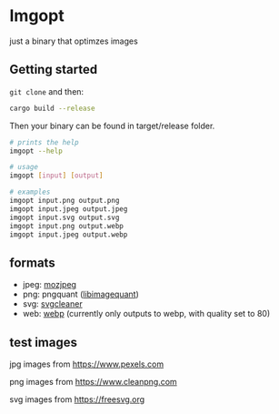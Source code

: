 # Imgopt

just a binary that optimzes images

## Getting started

`git clone` and then:

```sh
cargo build --release
```

Then your binary can be found in target/release folder.

```sh
# prints the help
imgopt --help

# usage
imgopt [input] [output]

# examples
imgopt input.png output.png
imgopt input.jpeg output.jpeg
imgopt input.svg output.svg
imgopt input.png output.webp
imgopt input.jpeg output.webp
```

## formats

- jpeg: [mozjpeg](https://github.com/ImageOptim/mozjpeg-rust)
- png: pngquant ([libimagequant](https://github.com/ImageOptim/libimagequant))
- svg: [svgcleaner](https://github.com/RazrFalcon/svgcleaner)
- web: [webp](https://github.com/jaredforth/webp) (currently only outputs to webp, with quality set to 80)

## test images

jpg images from <https://www.pexels.com>

png images from <https://www.cleanpng.com>

svg images from <https://freesvg.org>
